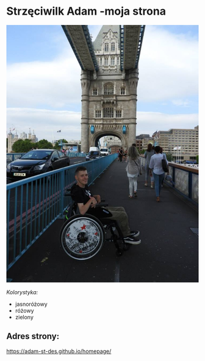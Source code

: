 # Strzęciwilk Adam -moja strona
![Adam](/photos/Adam.jpg)

 *Kolorystyka:*

- jasnoróżowy
- różowy
- zielony

## Adres strony: 
https://adam-st-des.github.io/homepage/

